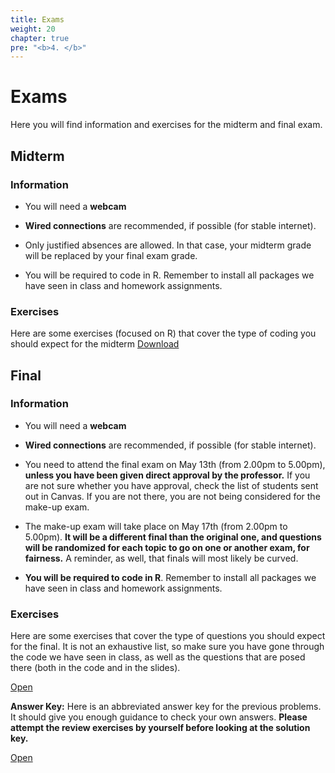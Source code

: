 ```yaml
---
title: Exams
weight: 20
chapter: true
pre: "<b>4. </b>"
---
```


# Exams

Here you will find information and exercises for the midterm and final exam.


## Midterm

### Information

- You will need a **webcam**

- **Wired connections** are recommended, if possible (for stable internet).

- Only justified absences are allowed. In that case, your midterm grade will be replaced by your final exam grade.

- You will be required to code in R. Remember to install all packages we have seen in class and homework assignments.


### Exercises

Here are some exercises (focused on R) that cover the type of coding you should expect for the midterm <a onclick="ga('send', 'event', 'External-Link','click','code_midterm','0','Link');" href="https://raw.githubusercontent.com/maibennett/sta235/main/exampleSite/content/Exams/code/sp2021_sta235_midterm_exercises.R" target="_blank" class="btn btn-default">Download<i class="fas fa-code"></i></a>



## Final

### Information

- You will need a **webcam**

- **Wired connections** are recommended, if possible (for stable internet).

- You need to attend the final exam on May 13th (from 2.00pm to 5.00pm), **unless you have been given direct approval by the professor.** If you are not sure whether you have approval, check the list of students sent out in Canvas. If you are not there, you are not being considered for the make-up exam.

- The make-up exam will take place on May 17th (from 2.00pm to 5.00pm). **It will be a different final than the original one, and questions will be randomized for each topic to go on one or another exam, for fairness.** A reminder, as well, that finals will most likely be curved.

- **You will be required to code in R**. Remember to install all packages we have seen in class and homework assignments.


### Exercises

Here are some exercises that cover the type of questions you should expect for the final. It is not an exhaustive list, so make sure you have gone through the code we have seen in class, as well as the questions that are posed there (both in the code and in the slides). 

<a onclick="ga('send', 'event', 'External-Link','click','code_final','0','Link');" href="https://sta235.netlify.app/Exams/code/sp2021_sta235_final_exercises.html" target="_blank" class="btn btn-default"> Open <i class="fas fa-external-link-alt" ></i></a>


**Answer Key:** Here is an abbreviated answer key for the previous problems. It should give you enough guidance to check your own answers. **Please attempt the review exercises by yourself before looking at the solution key.**

<a onclick="ga('send', 'event', 'External-Link','click','code_final_AK','0','Link');" href="https://sta235.netlify.app/Exams/code/sp2021_sta235_final_exercises_AK.html" target="_blank" class="btn btn-default"> Open <i class="fas fa-external-link-alt" ></i></a>
